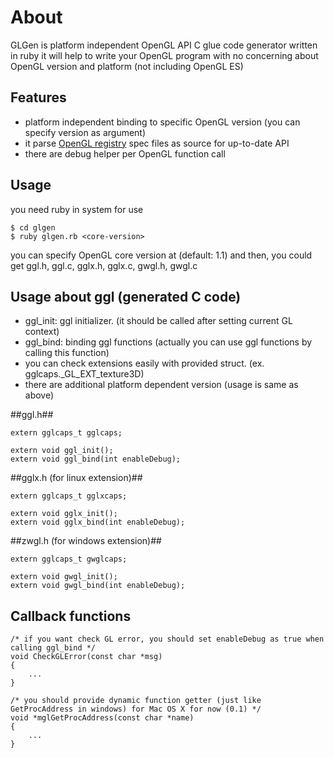 About
============================

GLGen is platform independent OpenGL API C glue code generator written in ruby
it will help to write your OpenGL program with no concerning about OpenGL version and platform (not including OpenGL ES)

Features
----------------------------

* platform independent binding to specific OpenGL version (you can specify version as argument)
* it parse [OpenGL registry](http://www.opengl.org/registry) spec files as source for up-to-date API
* there are debug helper per OpenGL function call

Usage
----------------------------
you need ruby in system for use

	$ cd glgen
	$ ruby glgen.rb <core-version>

you can specify OpenGL core version at <core-version> (default: 1.1)
and then, you could get ggl.h, ggl.c, gglx.h, gglx.c, gwgl.h, gwgl.c

Usage about ggl (generated C code)
----------------------------
* ggl_init: ggl initializer. (it should be called after setting current GL context)
* ggl_bind: binding ggl functions (actually you can use ggl functions by calling this function)
* you can check extensions easily with provided struct. (ex. gglcaps._GL_EXT_texture3D)
* there are additional platform dependent version (usage is same as above)

##ggl.h##

	extern gglcaps_t gglcaps;

	extern void ggl_init();
	extern void ggl_bind(int enableDebug);

##gglx.h (for linux extension)##

	extern gglcaps_t gglxcaps;

	extern void gglx_init();
	extern void gglx_bind(int enableDebug);

##zwgl.h (for windows extension)##

	extern gglcaps_t gwglcaps;

	extern void gwgl_init();
	extern void gwgl_bind(int enableDebug);

Callback functions
----------------------------
	/* if you want check GL error, you should set enableDebug as true when calling ggl_bind */
	void CheckGLError(const char *msg)
	{
    	... 
	}

	/* you should provide dynamic function getter (just like GetProcAddress in windows) for Mac OS X for now (0.1) */
	void *mglGetProcAddress(const char *name)
	{
    	...
	}
